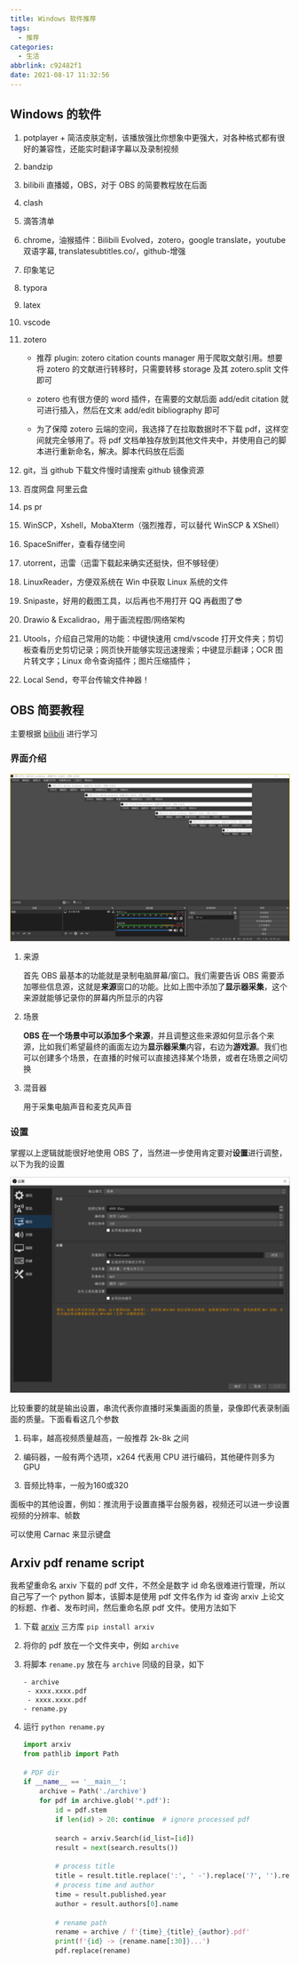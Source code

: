 ```yaml
---
title: Windows 软件推荐
tags:
  - 推荐
categories:
  - 生活
abbrlink: c92482f1
date: 2021-08-17 11:32:56
---
```

## Windows 的软件

1. potplayer + 简洁皮肤定制，该播放强比你想象中更强大，对各种格式都有很好的兼容性，还能实时翻译字幕以及录制视频

2. bandzip

3. bilibili 直播姬，OBS，对于 OBS 的简要教程放在后面

4. clash

5. 滴答清单

6. chrome，油猴插件：Bilibili Evolved，zotero，google translate，youtube 双语字幕, translatesubtitles.co/，github-增强

7. 印象笔记

8. typora

9. latex

10. vscode

11. zotero

    - 推荐 plugin: zotero citation counts manager 用于爬取文献引用。想要将 zotero 的文献进行转移时，只需要转移 storage 及其 zotero.split 文件即可

    - zotero 也有很方便的 word 插件，在需要的文献后面 add/edit citation 就可进行插入，然后在文末 add/edit bibliography 即可
    - 为了保障 zotero 云端的空间，我选择了在拉取数据时不下载 pdf，这样空间就完全够用了。将 pdf 文档单独存放到其他文件夹中，并使用自己的脚本进行重新命名，解决。脚本代码放在后面

12. git，当 github 下载文件慢时请搜索 github 镜像资源

13. 百度网盘 阿里云盘

14. ps pr

15. WinSCP，Xshell，MobaXterm（强烈推荐，可以替代 WinSCP & XShell）

16. SpaceSniffer，查看存储空间

17. utorrent，迅雷（迅雷下载起来确实还挺快，但不够轻便）

18. LinuxReader，方便双系统在 Win 中获取 Linux 系统的文件

19. Snipaste，好用的截图工具，以后再也不用打开 QQ 再截图了😎

20. Drawio & Excalidrao，用于画流程图/网络架构

21. Utools，介绍自己常用的功能：中键快速用 cmd/vscode 打开文件夹；剪切板查看历史剪切记录；网页快开能够实现迅速搜索；中键显示翻译；OCR 图片转文字；Linux 命令查询插件；图片压缩插件；

22. Local Send，夸平台传输文件神器！

## OBS 简要教程

主要根据 [bilibili](https://www.bilibili.com/video/BV1wt4y1Q7rV?p=1) 进行学习

### 界面介绍

<img src="windows software/image-20210916200411505.png" style="zoom:80%;" />

1. 来源

   首先 OBS 最基本的功能就是录制电脑屏幕/窗口。我们需要告诉 OBS 需要添加哪些信息源，这就是**来源**窗口的功能。比如上图中添加了**显示器采集**，这个来源就能够记录你的屏幕内所显示的内容

2. 场景

   **OBS 在一个场景中可以添加多个来源**，并且调整这些来源如何显示各个来源，比如我们希望最终的画面左边为**显示器采集**内容，右边为**游戏源**。我们也可以创建多个场景，在直播的时候可以直接选择某个场景，或者在场景之间切换

3. 混音器

   用于采集电脑声音和麦克风声音

###  设置

掌握以上逻辑就能很好地使用 OBS 了，当然进一步使用肯定要对**设置**进行调整，以下为我的设置

<img src="windows software/image-20210916201726253.png" style="zoom: 67%;" />

比较重要的就是输出设置，串流代表你直播时采集画面的质量，录像即代表录制画面的质量。下面看看这几个参数

1. 码率，越高视频质量越高，一般推荐 2k-8k 之间
2. 编码器，一般有两个选项，x264 代表用 CPU 进行编码，其他硬件则多为 GPU

3. 音频比特率，一般为160或320

面板中的其他设置，例如：推流用于设置直播平台服务器，视频还可以进一步设置视频的分辨率、帧数

可以使用 Carnac 来显示键盘

## Arxiv pdf rename script

我希望重命名 arxiv 下载的 pdf 文件，不然全是数字 id 命名很难进行管理，所以自己写了一个 python 脚本，该脚本是使用 pdf 文件名作为 id 查询 arxiv 上论文的标题、作者、发布时间，然后重命名原 pdf 文件。使用方法如下

1. 下载 [arxiv](https://github.com/lukasschwab/arxiv.py) 三方库 `pip install arxiv`

2. 将你的 pdf 放在一个文件夹中，例如 `archive`

3. 将脚本 `rename.py` 放在与 `archive` 同级的目录，如下

   ```
   - archive
   	- xxxx.xxxx.pdf
   	- xxxx.xxxx.pdf
   - rename.py
   ```

4. 运行 `python rename.py`

   ```python
   import arxiv
   from pathlib import Path
   
   # PDF dir
   if __name__ == '__main__':
       archive = Path('./archive')
       for pdf in archive.glob('*.pdf'):
           id = pdf.stem
           if len(id) > 20: continue  # ignore processed pdf
   
           search = arxiv.Search(id_list=[id])
           result = next(search.results())
           
           # process title
           title = result.title.replace(':', ' -').replace('?', '').replace('*', '')[:220]
           # process time and author
           time = result.published.year
           author = result.authors[0].name
   
           # rename path
           rename = archive / f'{time}_{title}_{author}.pdf'
           print(f'{id} -> {rename.name[:30]}...')
           pdf.replace(rename)
   ```

